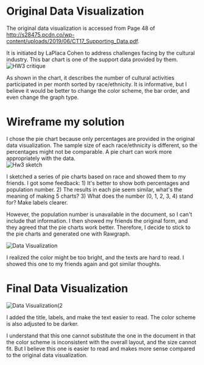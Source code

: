 # Original Data Visualization
The original data visualization is accessed from Page 48 of http://s28475.pcdn.co/wp-content/uploads/2019/06/CT17_Supporting_Data.pdf.  

It is initiated by LaPlaca Cohen to address challenges facing by the cultural industry. This bar chart is one of the support data provided by them.  
![HW3 critique](https://user-images.githubusercontent.com/60080058/73620567-94495680-4600-11ea-8475-558d3cc82b8a.JPG)  

As shown in the chart, it describes the number of cultural activities participated in per month sorted by race/ethnicity. It is informative, but I believe it would be better to change the color scheme, the bar order, and even change the graph type.  

# Wireframe my solution
I chose the pie chart because only percentages are provided in the original data visualization. The sample size of each race/ethnicity is different, so the percentages might not be comparable. A pie chart can work more appropriately with the data.  
![Hw3 sketch](https://user-images.githubusercontent.com/60080058/73621412-f788b800-4603-11ea-93f1-e1a9c535ea79.jpg)  

I sketched a series of pie charts based on race and showed them to my friends. I got some feedback: 1) It's better to show both percentages and population number.  2) The results in each pie seem similar, what's the meaning of making 5 charts? 3) What does the number (0, 1, 2, 3, 4) stand for? Make labels clearer.  

However, the population number is unavailable in the document, so I can't include that information. I then showed my friends the original form, and they agreed that the pie charts work better. Therefore, I decide to stick to the pie charts and generated one with Rawgraph.   

![Data Visualization](https://user-images.githubusercontent.com/60080058/73620579-9f03eb80-4600-11ea-98ab-b8e7176085c7.png)  

I realized the color might be too bright, and the texts are hard to read. I showed this one to my friends again and got similar thoughts.  

# Final Data Visualization
![Data Visualization(2](https://user-images.githubusercontent.com/60080058/73622035-43d4f780-4606-11ea-91e9-b46cadae7b31.png)  

I added the title, labels, and make the text easier to read. The color scheme is also adjusted to be darker.  

I understand that this one cannot substitute the one in the document in that the color scheme is inconsistent with the overall layout, and the size cannot fit. But I believe this one is easier to read and makes more sense compared to the original data visualization.
